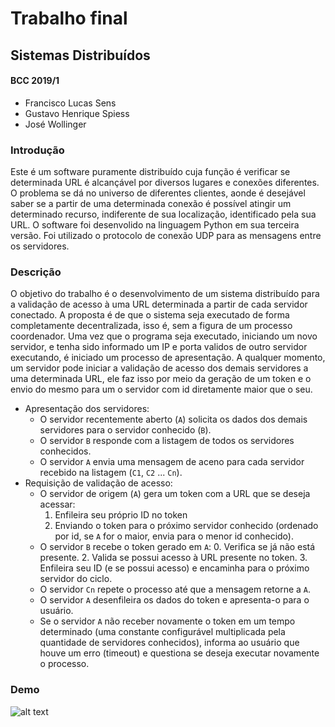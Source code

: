 # Trabalho final
## Sistemas Distribuídos
#### BCC 2019/1
- Francisco Lucas Sens
- Gustavo Henrique Spiess
- José Wollinger

### Introdução
Este é um software puramente distribuído cuja função é verificar se determinada URL é alcançável por diversos lugares e conexões diferentes. O problema se dá no universo de diferentes clientes, aonde é desejável saber se a partir de uma determinada conexão é possível atingir um determinado recurso, indiferente de sua localização, identificado pela sua URL. O software foi desenvolido na linguagem Python em sua terceira versão. Foi utilizado o protocolo de conexão UDP para as mensagens entre os servidores. 

### Descrição

O objetivo do trabalho é o desenvolvimento de um sistema distribuído para a validação de acesso à uma URL determinada a partir de cada servidor conectado.
A proposta é de que o sistema seja executado de forma completamente decentralizada, isso é, sem a figura de um processo coordenador.
Uma vez que o programa seja executado, iniciando um novo servidor, e tenha sido informado um IP e porta validos de outro servidor executando, é iniciado um processo de apresentação.
A qualquer momento, um servidor pode iniciar a validação de acesso dos demais servidores a uma determinada URL, ele faz isso por meio da geração de um token e o envio do mesmo para um o servidor com id diretamente maior que o seu.

- Apresentação dos servidores:
  - O servidor recentemente aberto (`A`) solicita os dados dos demais servidores para o servidor conhecido (`B`).
  - O servidor `B` responde com a listagem de todos os servidores conhecidos.
  - O servidor `A` envia uma mensagem de aceno para cada servidor recebido na listagem (`C1`, `C2` ... `Cn`).
- Requisição de validação de acesso:
  - O servidor de origem (`A`) gera um token com a URL que se deseja acessar:
    1. Enfileira seu próprio ID no token
    2. Enviando o token para o próximo servidor conhecido (ordenado por id, se `A` for o maior, envia para o menor id conhecido).
  - O servidor `B` recebe o token gerado em `A`:
    0. Verifica se já não está presente.
    2. Valida se possui acesso à URL presente no token.
    3. Enfileira seu ID (e se possui acesso) e encaminha para o próximo servidor do ciclo.
  - O servidor `Cn` repete o processo até que a mensagem retorne a `A`.
  - O servidor `A` desenfileira os dados do token e apresenta-o para o usuário.
  - Se o servidor `A` não receber novamente o token em um tempo determinado (uma constante configurável multiplicada pela quantidade de servidores conhecidos), informa ao usuário que houve um erro (timeout) e questiona se deseja executar novamente o processo.

### Demo
![alt text](https://i.ibb.co/mz8WB42/img.png)

